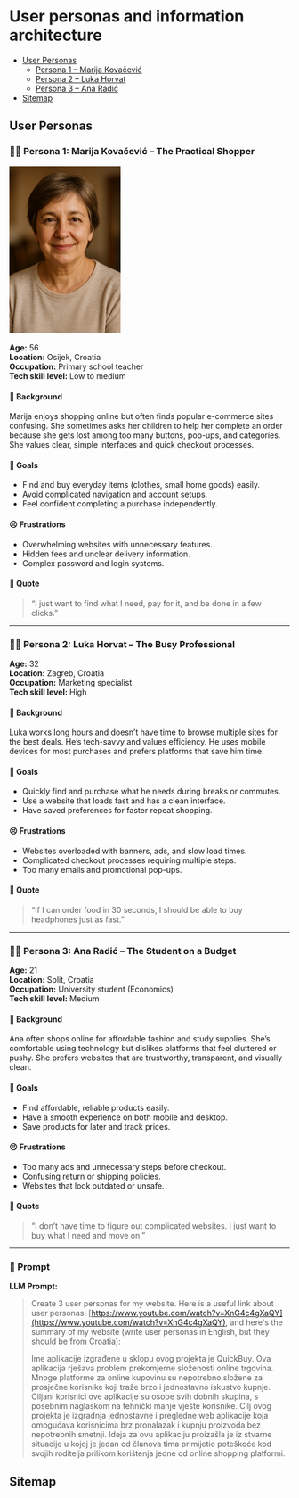 # User personas and information architecture

- [User Personas](#user-personas)
  - [Persona 1 – Marija Kovačević](#‍%EF%B8%8F-persona-1-marija-kovačević--the-practical-shopper)
  - [Persona 2 – Luka Horvat](#‍%EF%B8%8F-persona-2-luka-horvat--the-busy-professional)
  - [Persona 3 – Ana Radić](#‍%EF%B8%8F-persona-3-ana-radić--the-student-on-a-budget)
- [Sitemap](#sitemap)


## User Personas

### 🧍‍♀️ Persona 1: **Marija Kovačević – The Practical Shopper**
<img src="./images/Marija.png" alt="Marija Kovačević" width="200" />

**Age:** 56  
**Location:** Osijek, Croatia  
**Occupation:** Primary school teacher  
**Tech skill level:** Low to medium  

#### 👩 Background
Marija enjoys shopping online but often finds popular e-commerce sites confusing. She sometimes asks her children to help her complete an order because she gets lost among too many buttons, pop-ups, and categories. She values clear, simple interfaces and quick checkout processes.  

#### 🎯 Goals
- Find and buy everyday items (clothes, small home goods) easily.  
- Avoid complicated navigation and account setups.  
- Feel confident completing a purchase independently.  

#### 😣 Frustrations
- Overwhelming websites with unnecessary features.  
- Hidden fees and unclear delivery information.  
- Complex password and login systems.  

#### 💬 Quote
> “I just want to find what I need, pay for it, and be done in a few clicks.”  


---

### 🧍‍♂️ Persona 2: **Luka Horvat – The Busy Professional**

**Age:** 32  
**Location:** Zagreb, Croatia  
**Occupation:** Marketing specialist  
**Tech skill level:** High  

#### 👨 Background
Luka works long hours and doesn’t have time to browse multiple sites for the best deals. He’s tech-savvy and values efficiency. He uses mobile devices for most purchases and prefers platforms that save him time.  

#### 🎯 Goals
- Quickly find and purchase what he needs during breaks or commutes.  
- Use a website that loads fast and has a clean interface.  
- Have saved preferences for faster repeat shopping.  

#### 😣 Frustrations
- Websites overloaded with banners, ads, and slow load times.  
- Complicated checkout processes requiring multiple steps.  
- Too many emails and promotional pop-ups.  

#### 💬 Quote
> “If I can order food in 30 seconds, I should be able to buy headphones just as fast.”  


---

### 🧍‍♀️ Persona 3: **Ana Radić – The Student on a Budget**

**Age:** 21  
**Location:** Split, Croatia  
**Occupation:** University student (Economics)  
**Tech skill level:** Medium  

#### 👩 Background
Ana often shops online for affordable fashion and study supplies. She’s comfortable using technology but dislikes platforms that feel cluttered or pushy. She prefers websites that are trustworthy, transparent, and visually clean.  

#### 🎯 Goals
- Find affordable, reliable products easily.  
- Have a smooth experience on both mobile and desktop.  
- Save products for later and track prices.  

#### 😣 Frustrations
- Too many ads and unnecessary steps before checkout.  
- Confusing return or shipping policies.  
- Websites that look outdated or unsafe.  

#### 💬 Quote
> “I don’t have time to figure out complicated websites. I just want to buy what I need and move on.”


---

### 🧩 Prompt

**LLM Prompt:**  
> Create 3 user personas for my website. Here is a useful link about user personas: [https://www.youtube.com/watch?v=XnG4c4gXaQY](https://www.youtube.com/watch?v=XnG4c4gXaQY), and here's the summary of my website (write user personas in English, but they should be from Croatia):  
>  
> Ime aplikacije izgrađene u sklopu ovog projekta je QuickBuy. Ova aplikacija rješava problem prekomjerne složenosti online trgovina. Mnoge platforme za online kupovinu su nepotrebno složene za prosječne korisnike koji traže brzo i jednostavno iskustvo kupnje. Ciljani korisnici ove aplikacije su osobe svih dobnih skupina, s posebnim naglaskom na tehnički manje vješte korisnike. Cilj ovog projekta je izgradnja jednostavne i pregledne web aplikacije koja omogućava korisnicima brz pronalazak i kupnju proizvoda bez nepotrebnih smetnji. Ideja za ovu aplikaciju proizašla je iz stvarne situacije u kojoj je jedan od članova tima primijetio poteškoće kod svojih roditelja prilikom korištenja jedne od online shopping platformi.

## Sitemap

